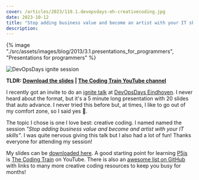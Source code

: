 ```yaml
---
cover: /articles/2023/119.1.devopsdays-eh-creativecoding.jpg
date: 2023-10-12
title: "Stop adding business value and become an artist with your IT skills"
description:
---
```


{% image "./src/assets/images/blog/2013/3.1.presentations_for_programmers", "Presentations for programmers" %}

![DevOpsDays ignite session](/articles/2023/119.1.devopsdays-eh-creativecoding.jpg)

**TLDR: <a href="/articles/2023/119.become-an-artist-with-your-it-skills.pdf" target="_blank">Download the slides</a> | <a href="https://www.youtube.com/c/TheCodingTrain" target="_blank">The Coding Train YouTube channel</a>**

I recently got an invite to do an [ignite talk](https://www.ignitetalks.io/) at [DevOpsDays Eindhoven](https://devopsdays.org/events/2023-eindhoven/welcome/). I never heard about the format, but it's a 5 minute long presentation with 20 slides that auto advance. I never tried this before but, at times, I like to go out of my comfort zone, so I said yes 😬.

The topic I chose is one I love best: creative coding. I named named the session *"Stop adding business value and become and artist with your IT skills"*. 
I was quite nervous giving this talk but I also had a lot of fun! Thanks everyone for attending my session! 

My slides can be <a href="/articles/2023/119.become-an-artist-with-your-it-skills.pdf" target="_blank">downloaded here</a>. A good starting point for learning [P5js](https://p5js.org) is [The Coding Train](https://www.youtube.com/c/TheCodingTrain) on YouTube. There is also an [awesome list on GitHub](https://github.com/terkelg/awesome-creative-coding) with links to many more creative coding resources to keep you busy for months!
